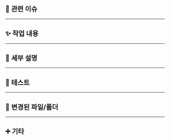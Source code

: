 ## 📌 관련 이슈
<!-- 닫을 이슈 번호를 명시해주세요 
Closes #이슈번호 -->

---

## ✨ 작업 내용
<!-- 이번 PR에서 어떤 작업을 했는지 간략히 설명해주세요
e.g.,
- 로그인 API 추가
- JWT 토큰 발급 로직 구현
- 예외 케이스 처리 -->

---

## 🔎 세부 설명
<!-- 구현 내용에 관해 구체적으로 적어주세요
e.g.,
- 헬퍼 메서드를 통해 중복 코드를 제거하고, 로직의 재사용성과 가독성을 높였습니다.
- API 호출 시 204 No Content 정상 응답을 기대하고, 404/403 등 에러 응답에 대해 명확하게 예외를 발생시킵니다.-->

---

## 🧪 테스트
<!-- 테스트한 내용이나 테스트 방법을 구체적으로 적어주세요
e.g.,
- [x] Postman으로 로그인 테스트
- [x] 유효하지 않은 사용자 정보로 실패 케이스 확인 -->

---

## 📁 변경된 파일/폴더
<!-- 변경된 주요 파일 경로나 구조가 있다면 정리해주세요
e.g.,
- `routes/auth.ts`
- `services/userService.ts`-->

---

## ➕ 기타
<!-- 추가적으로 작성할 내용이 있다면 적어주세요 --> 